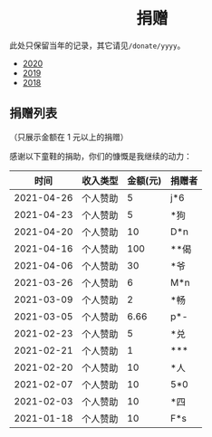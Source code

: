 # <center>捐赠<center>

此处只保留当年的记录，其它请见`/donate/yyyy`。

+ [2020](/docs/donate/2020.md)
+ [2019](/docs/donate/2019.md)
+ [2018](/docs/donate/2018.md)

## 捐赠列表

（只展示金额在 1 元以上的捐赠）

感谢以下童鞋的捐助，你们的慷慨是我继续的动力：

| 时间 | 收入类型 | 金额(元) | 捐赠者 |
| --- | --- | --- | --- |
| 2021-04-26 | 个人赞助 | 5     | j*6  |
| 2021-04-23 | 个人赞助 | 5     | *狗  |
| 2021-04-20 | 个人赞助 | 10    | D*n  |
| 2021-04-16 | 个人赞助 | 100   | **偈 |
| 2021-04-06 | 个人赞助 | 30    | *爷  |
| 2021-03-26 | 个人赞助 | 6     | M*n  |
| 2021-03-09 | 个人赞助 | 2     | *畅  |
| 2021-03-05 | 个人赞助 | 6.66  | p*-  |
| 2021-02-23 | 个人赞助 | 5     | *兑  |
| 2021-02-21 | 个人赞助 | 1     | ***  |
| 2021-02-20 | 个人赞助 | 10    | *人  |
| 2021-02-07 | 个人赞助 | 10    | 5*0  |
| 2021-02-03 | 个人赞助 | 10    | *四  |
| 2021-01-18 | 个人赞助 | 10    | F*s  |
